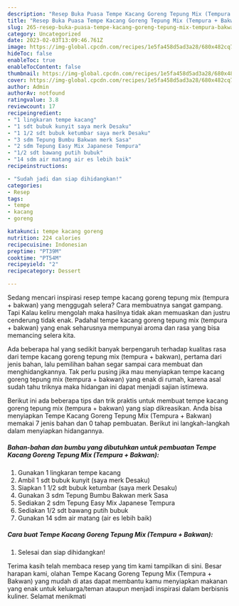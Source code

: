 ```yaml
---
description: "Resep Buka Puasa Tempe Kacang Goreng Tepung Mix (Tempura + Bakwan) yang Sempurna"
title: "Resep Buka Puasa Tempe Kacang Goreng Tepung Mix (Tempura + Bakwan) yang Sempurna"
slug: 265-resep-buka-puasa-tempe-kacang-goreng-tepung-mix-tempura-bakwan-yang-sempurna
category: Uncategorized
date: 2023-02-03T13:09:46.761Z
image: https://img-global.cpcdn.com/recipes/1e5fa458d5ad3a28/680x482cq70/tempe-kacang-goreng-tepung-mix-tempura-bakwan-foto-resep-utama.jpg
hideToc: false
enableToc: true
enableTocContent: false
thumbnail: https://img-global.cpcdn.com/recipes/1e5fa458d5ad3a28/680x482cq70/tempe-kacang-goreng-tepung-mix-tempura-bakwan-foto-resep-utama.jpg
cover: https://img-global.cpcdn.com/recipes/1e5fa458d5ad3a28/680x482cq70/tempe-kacang-goreng-tepung-mix-tempura-bakwan-foto-resep-utama.jpg
author: Admin
authorAv: notfound
ratingvalue: 3.8
reviewcount: 17
recipeingredient:
- "1 lingkaran tempe kacang"
- "1 sdt bubuk kunyit saya merk Desaku"
- "1 1/2 sdt bubuk ketumbar saya merk Desaku"
- "3 sdm Tepung Bumbu Bakwan merk Sasa"
- "2 sdm Tepung Easy Mix Japanese Tempura"
- "1/2 sdt bawang putih bubuk"
- "14 sdm air matang air es lebih baik"
recipeinstructions:

- "Sudah jadi dan siap dihidangkan!"
categories:
- Resep
tags:
- tempe
- kacang
- goreng

katakunci: tempe kacang goreng 
nutrition: 224 calories
recipecuisine: Indonesian
preptime: "PT39M"
cooktime: "PT54M"
recipeyield: "2"
recipecategory: Dessert

---
```



Sedang mencari inspirasi resep tempe kacang goreng tepung mix (tempura + bakwan) yang menggugah selera? Cara membuatnya sangat gampang. Tapi Kalau keliru mengolah maka hasilnya tidak akan memuaskan dan justru cenderung tidak enak. Padahal tempe kacang goreng tepung mix (tempura + bakwan) yang enak seharusnya mempunyai aroma dan rasa yang bisa memancing selera kita.




Ada beberapa hal yang sedikit banyak berpengaruh terhadap kualitas rasa dari tempe kacang goreng tepung mix (tempura + bakwan), pertama dari jenis bahan, lalu pemilihan bahan segar sampai cara membuat dan menghidangkannya. Tak perlu pusing jika mau menyiapkan tempe kacang goreng tepung mix (tempura + bakwan) yang enak di rumah, karena asal sudah tahu triknya maka hidangan ini dapat menjadi sajian istimewa.


Berikut ini ada beberapa tips dan trik praktis untuk membuat tempe kacang goreng tepung mix (tempura + bakwan) yang siap dikreasikan. Anda bisa menyiapkan Tempe Kacang Goreng Tepung Mix (Tempura + Bakwan) memakai 7 jenis bahan dan 0 tahap pembuatan. Berikut ini langkah-langkah dalam menyiapkan hidangannya.

<!--inarticleads1-->

##### Bahan-bahan dan bumbu yang dibutuhkan untuk pembuatan Tempe Kacang Goreng Tepung Mix (Tempura + Bakwan):

1. Gunakan 1 lingkaran tempe kacang
1. Ambil 1 sdt bubuk kunyit (saya merk Desaku)
1. Siapkan 1 1/2 sdt bubuk ketumbar (saya merk Desaku)
1. Gunakan 3 sdm Tepung Bumbu Bakwan merk Sasa
1. Sediakan 2 sdm Tepung Easy Mix Japanese Tempura
1. Sediakan 1/2 sdt bawang putih bubuk
1. Gunakan 14 sdm air matang (air es lebih baik)




<!--inarticleads2-->

##### Cara buat Tempe Kacang Goreng Tepung Mix (Tempura + Bakwan):


1. Selesai dan siap dihidangkan!



Terima kasih telah membaca resep yang tim kami tampilkan di sini. Besar harapan kami, olahan Tempe Kacang Goreng Tepung Mix (Tempura + Bakwan) yang mudah di atas dapat membantu kamu menyiapkan makanan yang enak untuk keluarga/teman ataupun menjadi inspirasi dalam berbisnis kuliner. Selamat menikmati
